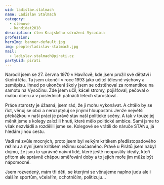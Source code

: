 ```yaml
---
uid: ladislav.stalmach
name: Ladislav Stalmach
category:
  - clenove
  - kandidat2018
description: člen Krajského sdružení Vysočina
profession:
heroImg: banner-default.jpg
img: people/ladislav-stalmach.jpg
mail:
  - ladislav.stalmach@pirati.cz
partyUid: pirati
---
```


Narodil jsem se 27. června 1970 v Havířově, kde jsem prožil své dětství i školní léta. Ta jsem ukončil v roce 1993 jako učitel tělesné výchovy a zeměpisu. Ihned po ukončení školy jsem se odstěhoval za romantikou na samotu na Vysočinu. Zde jsem učil, kácel stromy, pojišťoval, pečoval o malou dceru a v posledních patnácti letech starostoval.

Práce starosty je úžasná, jsem rád, že ji mohu vykonávat. A chtělo by se říct, věnuj se obci a nerozptyluj se jinými hloupostmi. Jenže největší překážkou v naši práci je právě stav naší politické scény. A tak v touze jej měnit jsme s kolegy založili hnutí, které mělo politické ambice. Sami jsme to však nezvládli a rozdělili jsme se. Kolegové se vrátili do náruče STANu, já hledám jinou cestu.

Vadí mi zvůle mocných, proto jsem byl velkým kritikem předlistopadového režimu a nyní jsem kritikem režimu současného. Právě u Pirátů jsem nabyl dojmu, že jsou to správně naivní lidé, které ještě neopustily ideály, kteří přitom ale správně chápou směřování doby a to jejich moře jim může být nápomocné.

Jsem rozvedený, mám tři děti, se kterými se věnujeme naplno judu ale i dalším sportům, včelařím, ochotničím, politizuju...
